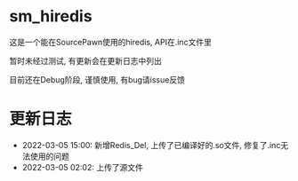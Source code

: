 # sm_hiredis
这是一个能在SourcePawn使用的hiredis, API在.inc文件里

暂时未经过测试, 有更新会在更新日志中列出

目前还在Debug阶段, 谨慎使用, 有bug请issue反馈

# 更新日志
- 2022-03-05 15:00: 新增Redis_Del, 上传了已编译好的.so文件, 修复了.inc无法使用的问题
- 2022-03-05 02:02: 上传了源文件
